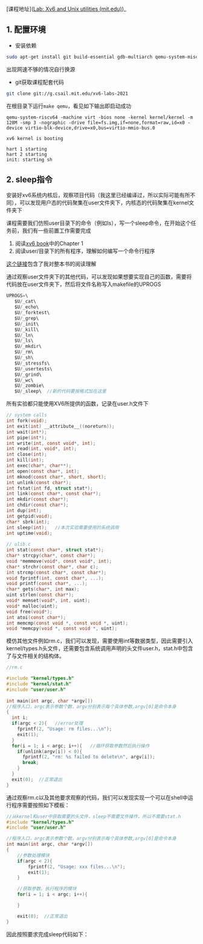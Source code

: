 
[课程地址]([Lab: Xv6 and Unix utilities (mit.edu)](https://pdos.csail.mit.edu/6.828/2021/labs/util.html))_

## 1. 配置环境

- 安装依赖
````bash
sudo apt-get install git build-essential gdb-multiarch qemu-system-misc gcc-riscv64-linux-gnu binutils-riscv64-linux-gnu
````
出现网速不够的情况自行换源

- git获取课程配套代码
```bash
git clone git://g.csail.mit.edu/xv6-labs-2021
```
在根目录下运行`make qemu`，看见如下输出即启动成功
```
qemu-system-riscv64 -machine virt -bios none -kernel kernel/kernel -m 128M -smp 3 -nographic -drive file=fs.img,if=none,format=raw,id=x0 -device virtio-blk-device,drive=x0,bus=virtio-mmio-bus.0

xv6 kernel is booting

hart 1 starting
hart 2 starting
init: starting sh
```

## 2. sleep指令

安装好xv6系统内核后，观察项目代码（我这里已经编译过，所以实际可能有所不同），可以发现用户态的代码聚集在user文件夹下，内核态的代码聚集在kernel文件夹下

课程需要我们仿照user目录下的命令（例如ls），写一个sleep命令，在开始这个任务前，我们有一些前置工作需要完成
1. 阅读[xv6 book](https://pdos.csail.mit.edu/6.828/2021/xv6/book-riscv-rev2.pdf)中的Chapter 1
2. 阅读user/目录下的所有程序，理解如何编写一个命令行程序

[这个链接]()包含了我对整本书的阅读理解

通过观察user文件夹下的其他代码，可以发现如果想要实现自己的函数，需要将代码放在user文件夹下，然后将文件名称写入makefile的UPROGS
```c
UPROGS=\  
   $U/_cat\  
   $U/_echo\  
   $U/_forktest\  
   $U/_grep\  
   $U/_init\  
   $U/_kill\  
   $U/_ln\  
   $U/_ls\  
   $U/_mkdir\  
   $U/_rm\  
   $U/_sh\  
   $U/_stressfs\  
   $U/_usertests\  
   $U/_grind\  
   $U/_wc\  
   $U/_zombie\
   $U/_sleep\  //新的代码要按格式加在这里
```

所有实验都只能使用XV6所提供的函数，记录在user.h文件下
```c
// system calls  
int fork(void);  
int exit(int) __attribute__((noreturn));  
int wait(int*);  
int pipe(int*);  
int write(int, const void*, int);  
int read(int, void*, int);  
int close(int);  
int kill(int);  
int exec(char*, char**);  
int open(const char*, int);  
int mknod(const char*, short, short);  
int unlink(const char*);  
int fstat(int fd, struct stat*);  
int link(const char*, const char*);  
int mkdir(const char*);  
int chdir(const char*);  
int dup(int);  
int getpid(void);  
char* sbrk(int);  
int sleep(int);   //本次实验需要使用的系统调用
int uptime(void);  
  
// ulib.c  
int stat(const char*, struct stat*);  
char* strcpy(char*, const char*);  
void *memmove(void*, const void*, int);  
char* strchr(const char*, char c);  
int strcmp(const char*, const char*);  
void fprintf(int, const char*, ...);  
void printf(const char*, ...);  
char* gets(char*, int max);  
uint strlen(const char*);  
void* memset(void*, int, uint);  
void* malloc(uint);  
void free(void*);  
int atoi(const char*);  
int memcmp(const void *, const void *, uint);  
void *memcpy(void *, const void *, uint);
```

模仿其他文件例如rm.c，我们可以发现，需要使用int等数据类型，因此需要引入kernel/types.h头文件，还需要包含系统调用声明的头文件user.h，stat.h中包含了与文件相关的结构体。
```c
//rm.c

#include "kernel/types.h"  
#include "kernel/stat.h"  
#include "user/user.h"  
  
int main(int argc, char *argv[])   
//程序入口，argc表示参数个数，argv分别表示每个具体参数,argv[0]是命令本身
{  
  int i;  
  if(argc < 2){   //error处理
    fprintf(2, "Usage: rm files...\n");  
    exit(1);   
  } 
  for(i = 1; i < argc; i++){   //循环获取参数然后执行操作
    if(unlink(argv[i]) < 0){  
      fprintf(2, "rm: %s failed to delete\n", argv[i]);  
      break;  
    }  
  }  
  exit(0);  //正常退出
}
```

通过观察rm.c以及其他要求观察的代码，我们可以发现实现一个可以在shell中运行程序需要按照如下模板：
```c
//从kernel和user中获取需要的头文件，sleep不需要文件操作，所以不需要stat.h
#include "kernel/types.h"  
#include "user/user.h"  

//程序入口，argc表示参数个数，argv分别表示每个具体参数,argv[0]是命令本身
int main(int argc, char *argv[])   
{  
	//参数处理模块
	if(argc < 2){  
	    fprintf(2, "Usage: xxx files...\n");  
	    exit(1);   
	} 

	//获取参数，执行程序的模块
	for(i = 1; i < argc; i++){   

    }  

	exit(0);  //正常退出
}

```

因此按照要求完成sleep代码如下：
```c


```